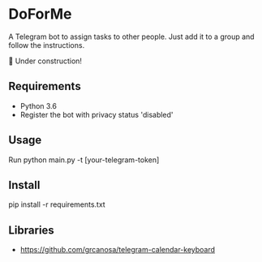 DoForMe
=======

A Telegram bot to assign tasks to other people.
Just add it to a group and follow the instructions.

:construction: Under construction!


Requirements
------------

* Python 3.6
* Register the bot with privacy status 'disabled'


Usage
-----

Run python main.py -t [your-telegram-token]


Install
-------

pip install -r requirements.txt


Libraries
---------

* https://github.com/grcanosa/telegram-calendar-keyboard
